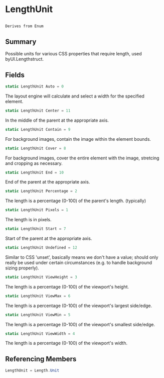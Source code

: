 # LengthUnit

## 
```c#
Derives from Enum
```

## Summary

Possible units for various CSS properties that require length, used byUI.Lengthstruct.
## Fields

```c#
static LengthUnit Auto = 0
```
The layout engine will calculate and select a width for the specified element.
```c#
static LengthUnit Center = 11
```
In the middle of the parent at the appropriate axis.
```c#
static LengthUnit Contain = 9
```
For background images, contain the image within the element bounds.
```c#
static LengthUnit Cover = 8
```
For background images, cover the entire element with the image, stretcing and cropping as necessary.
```c#
static LengthUnit End = 10
```
End of the parent at the appropriate axis.
```c#
static LengthUnit Percentage = 2
```
The length is a percentage (0-100) of the parent's length. (typically)
```c#
static LengthUnit Pixels = 1
```
The length is in pixels.
```c#
static LengthUnit Start = 7
```
Start of the parent at the appropriate axis.
```c#
static LengthUnit Undefined = 12
```
Similar to CSS 'unset', basically means we don't have a value; should only really be used under certain
circumstances (e.g. to handle background sizing properly).
```c#
static LengthUnit ViewHeight = 3
```
The length is a percentage (0-100) of the viewport's height.
```c#
static LengthUnit ViewMax = 6
```
The length is a percentage (0-100) of the viewport's largest side/edge.
```c#
static LengthUnit ViewMin = 5
```
The length is a percentage (0-100) of the viewport's smallest side/edge.
```c#
static LengthUnit ViewWidth = 4
```
The length is a percentage (0-100) of the viewport's width.
## Referencing Members

```c#
LengthUnit = Length.Unit
```
